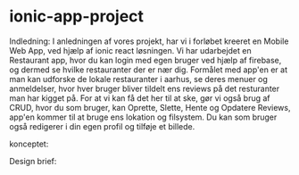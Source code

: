 # ionic-app-project

Indledning:
I anledningen af vores projekt, har vi i forløbet kreeret en Mobile Web App, ved hjælp af ionic react løsningen. Vi har udarbejdet en Restaurant app, hvor du kan login med egen bruger ved hjælp af firebase, og dermed se hvilke restauranter der er nær dig. Formålet med app'en er at man kan udforske de lokale restauranter i aarhus, se deres menuer og anmeldelser, hvor hver bruger bliver tildelt ens reviews på det resturanter man har kigget på. For at vi kan få det her til at ske, gør vi også brug af CRUD, hvor du som bruger, kan Oprette, Slette, Hente og Opdatere Reviews, app'en kommer til at bruge ens lokation og filsystem. Du kan som bruger også redigerer i din egen profil og tilføje et billede.

konceptet:


Design brief:
 
